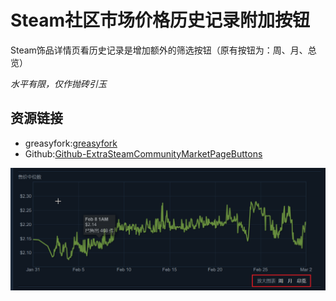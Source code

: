 # Steam社区市场价格历史记录附加按钮
Steam饰品详情页看历史记录是增加额外的筛选按钮（原有按钮为：周、月、总览）

*水平有限，仅作抛砖引玉*

## 资源链接
- greasyfork:[greasyfork](https://greasyfork.org/users/198749)
- Github:[Github-ExtraSteamCommunityMarketPageButtons](https://github.com/guchenfeng/ExtraSteamCommunityMarketPageButtons/blob/main/addExtraButtons.js)

![截图](./resources/shotcut-1.png)
